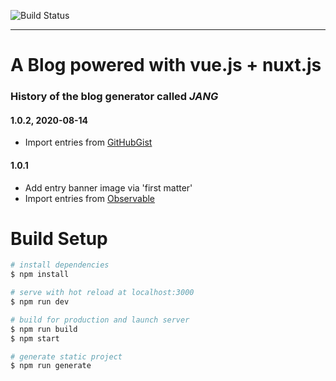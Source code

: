 ![Build Status](https://github.com/shnarazk/shnarazk.github.io/badges/master/build.svg)

---

# A Blog powered with vue.js + nuxt.js

### History of the blog generator called *JANG*

#### 1.0.2, 2020-08-14
- Import entries from [GitHubGist](https://gist.github.com/)

#### 1.0.1
- Add entry banner image via 'first matter'
- Import entries from [Observable](https://observablehq.com/)

# Build Setup

``` bash
# install dependencies
$ npm install

# serve with hot reload at localhost:3000
$ npm run dev

# build for production and launch server
$ npm run build
$ npm start

# generate static project
$ npm run generate
```
